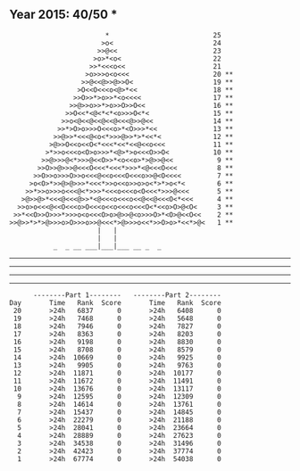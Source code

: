 Year 2015: 40/50 *
------------------------------------------------------------
                            *                          25 
                           >o<                         24 
                          >>@<<                        23 
                         >o>*<o<                       22 
                        >>*<<<o<<                      21 
                       >o>>>o<o<<<                     20 **
                      >>@<<@>>@>>O<                    19 **
                     >O<<O<<<o<@>*<<                   18 **
                    >>O>>*>o>>*<o<<<<                  17 **
                   >>@>>o>>*>o>>O>>O<<                 16 **
                  >>O<<*<@<*<*<o>>>O<*<                15 **
                 >>o<@<<@<<@<<@<<<@>>@<<               14 **
                >>*>O>o>>>O<<<o>*<O>>>*<<              13 **
               >>@>>*<<<@<o<*>>>@>>*>*<<*<             12 **
              >@>>O<<o<<O<*<<<*<<*<<@<<o<<<            11 **
             >*>>o<<<o<O>o>>>*<@>*>o<<<O>>O<           10 **
            >>@>>>@<*>>>@<<O>>*<o<<o>*>@>>@<<           9 **
           >>O>>@>>>@<<<O<<<*<<<*>>>*<@<<<O<<<          8 **
          >>O>>o>>>O>>o<<<@<<o<<<O<<<o>>@<O<<<<         7 **
         >o<O>*>>@>@>>>*<<<*>>o<<o>>o>o<*>*>o<*<        6 **
        >>*>>o>>>o<<<@<*>>>*<<<o<<<o<O<<<*>>>@<<<       5 **
       >@>>@>*<<<@<<<@>>*<@<<<o<<<o<<@<<@<<<O<*<<<      4 **
      >>o>o<<<@<<O<<<o>O<<<o<<o<<<o<<<O<*<<o>O>@<O<     3 **
     >>*<<O>>O>>>*>>>o<o<<<O>o>@>>@<o>>>O>*<O>@<<O<<    2 **
    >>@>>*>*>@>>>o>O>>>o>>@<<<*>@>>>o<<*>>O>o>*<<*>@<   1 **
                          |   |                             
                          |   |                             
               _  _ __ ___|___|___ __ _  _                  

__ ___ _ _ __ ____ __ ___ _ ____ ___ _ ___

_ __ _ _ __ __ _ _ _ _____ _ ___ ___ ____

___ ____ _ __ _ ____ ____ _ _____ ___ _

_ _ _ _ ____ ___ ____ _ __ __ ___ __ _ _

          --------Part 1--------   --------Part 2--------
    Day       Time   Rank  Score       Time   Rank  Score
     20       >24h   6837      0       >24h   6408      0
     19       >24h   7468      0       >24h   5648      0
     18       >24h   7946      0       >24h   7827      0
     17       >24h   8363      0       >24h   8203      0
     16       >24h   9198      0       >24h   8830      0
     15       >24h   8708      0       >24h   8579      0
     14       >24h  10669      0       >24h   9925      0
     13       >24h   9905      0       >24h   9763      0
     12       >24h  11871      0       >24h  10177      0
     11       >24h  11672      0       >24h  11491      0
     10       >24h  13676      0       >24h  13117      0
      9       >24h  12595      0       >24h  12309      0
      8       >24h  14614      0       >24h  13761      0
      7       >24h  15437      0       >24h  14845      0
      6       >24h  22279      0       >24h  21188      0
      5       >24h  28041      0       >24h  23664      0
      4       >24h  28889      0       >24h  27623      0
      3       >24h  34538      0       >24h  31496      0
      2       >24h  42423      0       >24h  37774      0
      1       >24h  67774      0       >24h  54038      0
